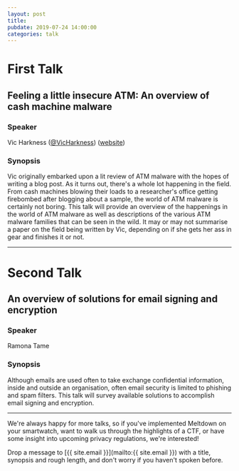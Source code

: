 ```yaml
---
layout: post
title:
pubdate: 2019-07-24 14:00:00
categories: talk
---
```


# First Talk

## Feeling a little insecure ATM: An overview of cash machine malware

### Speaker

Vic Harkness ([@VicHarkness](https://twitter.com/VicHarkness)) ([website](https://vicharkness.co.uk/))

### Synopsis

Vic originally embarked upon a lit review of ATM malware with the hopes of writing a blog post.  As it turns out, there's a whole lot happening in the field.  From cash machines blowing their loads to a researcher's office getting firebombed after blogging about a sample, the world of ATM malware is certainly not boring.  This talk will provide an overview of the happenings in the world of ATM malware as well as descriptions of the various ATM malware families that can be seen in the wild.  It may or may not summarise a paper on the field being written by Vic, depending on if she gets her ass in gear and finishes it or not.

<hr>

# Second Talk

## An overview of solutions for email signing and encryption

### Speaker

Ramona Tame

### Synopsis

Although emails are used often to take exchange confidential information, inside and outside an organisation, often email security is limited to phishing and spam filters. This talk will survey available solutions to accomplish email signing and encryption.

<hr>

We're always happy for more talks, so if you've implemented Meltdown on your smartwatch,
want to walk us through the highlights of a CTF, or have some insight into upcoming privacy
regulations, we're interested!

Drop a message to [{{ site.email }}](mailto:{{ site.email }}) with a title,
synopsis and rough length, and don't worry if you haven't spoken before.
